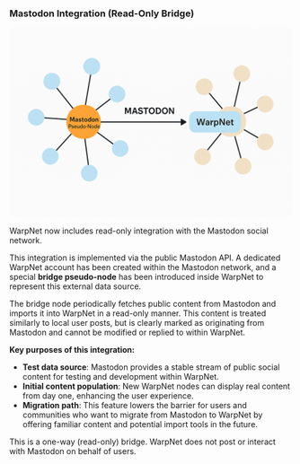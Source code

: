 ### Mastodon Integration (Read-Only Bridge)

![mastodon-bridge.png](assets/mastodon-bridge.png)

WarpNet now includes read-only integration with the Mastodon social network.

This integration is implemented via the public Mastodon API. A dedicated WarpNet account has been 
created within the Mastodon network, and a special **bridge pseudo-node** has been introduced inside 
WarpNet to represent this external data source.

The bridge node periodically fetches public content from Mastodon and imports it into WarpNet in a 
read-only manner. This content is treated similarly to local user posts, but is clearly marked as 
originating from Mastodon and cannot be modified or replied to within WarpNet.

**Key purposes of this integration:**

* **Test data source**: Mastodon provides a stable stream of public social content for testing and 
  development within WarpNet.
* **Initial content population**: New WarpNet nodes can display real content from day one, enhancing the 
  user experience.
* **Migration path**: This feature lowers the barrier for users and communities who want to migrate 
  from Mastodon to WarpNet by offering familiar content and potential import tools in the future.

This is a one-way (read-only) bridge. WarpNet does not post or interact with Mastodon on behalf of users.

